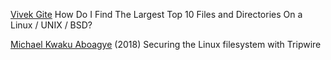 
[Vivek Gite](https://www.cyberciti.biz/faq/how-do-i-find-the-largest-filesdirectories-on-a-linuxunixbsd-filesystem/)
How Do I Find The Largest Top 10 Files and Directories On a Linux / UNIX / BSD?

[Michael Kwaku Aboagye](https://opensource.com/article/18/1/securing-linux-filesystem-tripwire)
(2018) Securing the Linux filesystem with Tripwire
